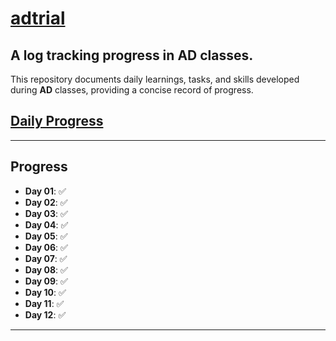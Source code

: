 # <u>adtrial</u>
## A log tracking progress in **AD** classes.

This repository documents daily learnings, tasks, and skills developed during **AD** classes, providing a concise record of progress.

## [Daily Progress](#progress)

---

## <a id="progress"></a>Progress

- **Day 01**: ✅  
- **Day 02**: ✅  
- **Day 03**: ✅  
- **Day 04**: ✅  
- **Day 05**: ✅
- **Day 06**: ✅ 
- **Day 07**: ✅
- **Day 08**: ✅
- **Day 09**: ✅
- **Day 10**: ✅
- **Day 11**: ✅
- **Day 12**: ✅

---
